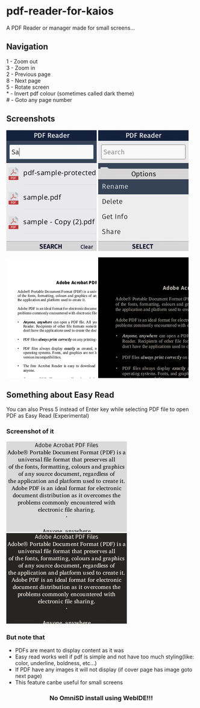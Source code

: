 # pdf-reader-for-kaios
A PDF Reader or manager made for small screens...

## Navigation
<p>
1 - Zoom out <br>
3 - Zoom in <br>
2 - Previous page <br>
8 - Next page <br>
5 - Rotate screen <br>
* - Invert pdf colour (sometimes called dark theme) <br>
# - Goto any page number
</p>

## Screenshots
![image](/assets/index.png)
![image](/assets/index2.png)

![image](/assets/pdf.png)
![image](/assets/pdfDark.png)
  
## Something about Easy Read
You can also Press 5 instead of Enter key while selecting PDF file to open PDF as Easy Read (Experimental)
### Screenshot of it
![image](/assets/easy.png)
![image](/assets/easyDark.png)
### But note that 
* PDFs are meant to display content as it was
* Easy read works well if pdf is simple and not have too much styling(like: color, underline, boldness, etc...)
* If PDF have any images it will not display (if cover page has image goto next page)
* This feature canbe useful for small screens

<h3 align="center">      
   No OmniSD install using WebIDE!!!
</h3>
